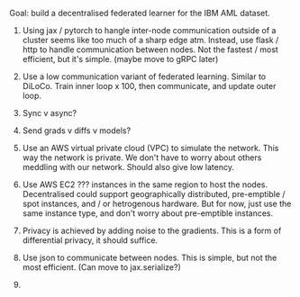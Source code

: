 Goal: build a decentralised federated learner for the IBM AML dataset.

1. Using jax / pytorch to hangle inter-node communication outside of a cluster seems like too much of a sharp edge atm.
Instead, use flask / http to handle communication between nodes.
Not the fastest / most efficient, but it's simple. 
(maybe move to gRPC later)

2. Use a low communication variant of federated learning.
Similar to DiLoCo. Train inner loop x 100, then communicate, and update outer loop.
6. Sync v async?
7. Send grads v diffs v models?

3. Use an AWS virtual private cloud (VPC) to simulate the network.
This way the network is private.
We don't have to worry about others meddling with our network.
Should also give low latency.

4. Use AWS EC2 ??? instances in the same region to host the nodes.
Decentralised could support geographically distributed, pre-emptible / spot instances, and / or hetrogenous hardware.
But for now, just use the same instance type, and don't worry about pre-emptible instances.

5. Privacy is achieved by adding noise to the gradients.
This is a form of differential privacy, it should suffice.

8. Use json to communicate between nodes.
This is simple, but not the most efficient.
(Can move to jax.serialize?)

9. 